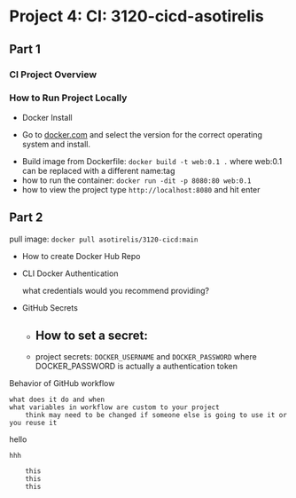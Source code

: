# Project 4: CI: 3120-cicd-asotirelis
## Part 1 
### CI Project Overview
### How to Run Project Locally
- Docker Install
* Go to [docker.com](https://www.docker.com) and select the version for the correct operating system and install.
- Build image from Dockerfile: `docker build -t web:0.1 .` where web:0.1 can be replaced with a different name:tag
- how to run the container: `docker run -dit -p 8080:80 web:0.1` 
- how to view the project type `http://localhost:8080` and hit enter
## Part 2
pull image: `docker pull asotirelis/3120-cicd:main` 

- How to create Docker Hub Repo

- CLI Docker Authentication

    what credentials would you recommend providing?


-  GitHub Secrets

    - How to set a secret:
        - 
    - project secrets: `DOCKER_USERNAME` and `DOCKER_PASSWORD` where DOCKER_PASSWORD is actually a authentication token

Behavior of GitHub workflow

    what does it do and when
    what variables in workflow are custom to your project
        think may need to be changed if someone else is going to use it or you reuse it

        


hello

```
hhh
```



        this
        this
        this